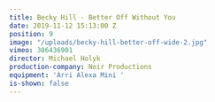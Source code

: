 ```yaml
---
title: Becky Hill - Better Off Without You
date: 2019-11-12 15:13:00 Z
position: 9
image: "/uploads/becky-hill-better-off-wide-2.jpg"
vimeo: 386436901
director: Michael Holyk
production-company: Noir Productions
equipment: 'Arri Alexa Mini '
is-shown: false
---
```


